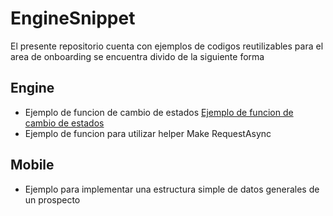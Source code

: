 # EngineSnippet

El presente repositorio cuenta con ejemplos de codigos reutilizables para el area de onboarding se encuentra divido de la siguiente forma

## Engine

* Ejemplo de funcion de cambio de estados [Ejemplo de funcion de cambio de estados](code/Engine/EjemploCambioEstado/README.md)
* Ejemplo de funcion para utilizar helper Make RequestAsync

## Mobile

* Ejemplo para implementar una estructura simple de datos generales de un prospecto